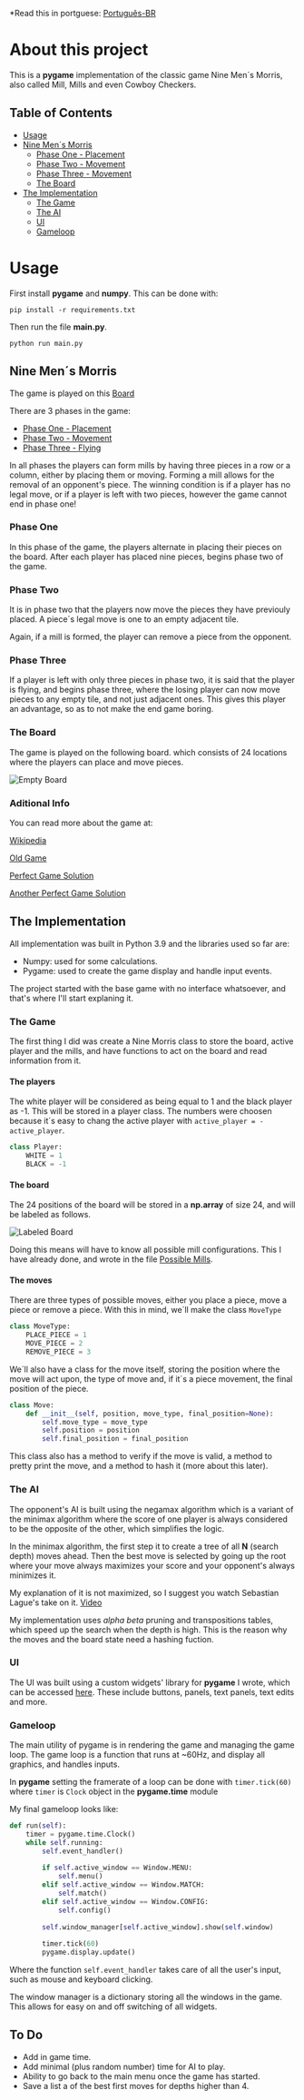 *Read this in portguese: [Português-BR](README-pt_BR.md)

# About this project
This is a **pygame** implementation of the classic game Nine Men´s Morris, also called Mill, Mills and even Cowboy Checkers.


## Table of Contents
  - [Usage](#usage)
  - [Nine Men´s Morris](#nine-mens-morris)
      - [Phase One - Placement](#phase-one)
      - [Phase Two - Movement](#phase-two)
      - [Phase Three - Movement](#phase-three)
      - [The Board](#the-board)
  - [The Implementation](#the-implementation)
      - [The Game](#the-game)
      - [The AI](#the-ai)
      - [UI](#ui)
      - [Gameloop](#gameloop)


# Usage

First install **pygame** and **numpy**. This can be done with:
```
pip install -r requirements.txt
```

Then run the file **main.py**.

```
python run main.py
```

## Nine Men´s Morris

The game is played on this [Board](#the-board)

There are 3 phases in the game:
- [Phase One - Placement](#phase-one)
- [Phase Two - Movement](#phase-two)
- [Phase Three - Flying](#phase-three)

In all phases the players can form mills by having three pieces in a row or a column, either by placing them or moving. Forming a mill allows for the removal of an opponent's piece. The winning condition is if a player has no legal move, or if a player is left with two pieces, however the game cannot end in phase one!


### Phase One

In this phase of the game, the players alternate in placing their pieces on the board.
After each player has placed nine pieces, begins phase two of the game.

### Phase Two

It is in phase two that the players now move the pieces they have previouly placed. A piece´s legal move is one to an empty adjacent tile.

Again, if a mill is formed, the player can remove a piece from the opponent.

### Phase Three

If a player is left with only three pieces in phase two, it is said that the player is flying, and begins phase three, where the losing player can now move pieces to any empty tile, and not just adjacent ones. This gives this player an advantage, so as to not make the end game boring.

### The Board
The game is played on the following board. which consists of 24 locations where the players can place and move pieces.

![Empty Board](https://png.vector.me/files/images/1/2/124490/nine_mens_morris_game_board_clip_art.jpg "Empty Board")

### Aditional Info
You can read more about the game at:

[Wikipedia](https://en.wikipedia.org/wiki/Nine_men%27s_morris "Wikipedia")

[Old Game](https://web.archive.org/web/20041121040028/http://mc2.vicnet.net.au/home/aura/shared_files/Berger1.pdf)

[Perfect Game Solution](http://library.msri.org/books/Book29/files/gasser.pdf)

[Another Perfect Game Solution](https://althofer.de/stahlhacke-lasker-morris-2003.pdf)

## The Implementation

All implementation was built in Python 3.9 and the libraries used so far are:
- Numpy: used for some calculations.
- Pygame: used to create the game display and handle input events.

The project started with the base game with no interface whatsoever, and that's where I'll start explaning it.

### The Game

The first thing I did was create a Nine Morris class to store the board, active player and the mills, and have functions to act on the board and read information from it.

#### The players

The white player will be considered as being equal to 1 and the black player as -1. This will be stored in a player class. The numbers were choosen because it´s easy to chang the active player with ``active_player = -active_player``.

```python
class Player:
    WHITE = 1
    BLACK = -1
```

#### The board

The 24 positions of the board will be stored in a **np.array** of size 24, and will be labeled as follows.

![Labeled Board](https://imgur.com/nXBDbyN.png)

Doing this means will have to know all possible mill configurations. This I have already done, and wrote in the file [Possible Mills](Assets/possible_mills.py).


#### The moves

There are three types of possible moves, either you place a piece, move a piece or remove a piece. With this in mind, we´ll make the class `MoveType` 

```python
class MoveType:
    PLACE_PIECE = 1
    MOVE_PIECE = 2
    REMOVE_PIECE = 3
```

We´ll also have a class for the move itself, storing the position where the move will act upon, the type of move and, if it´s a piece movement, the final position of the piece.

```python
class Move:
    def __init__(self, position, move_type, final_position=None):
        self.move_type = move_type
        self.position = position
        self.final_position = final_position
```

This class also has a method to verify if the move is valid, a method to pretty print the move, and a method to hash it (more about this later).


### The AI

The opponent's AI is built using the negamax algorithm which is a variant of the
minimax algorithm where the score of one player is always considered to be the
opposite of the other, which simplifies the logic.

In the minimax algorithm, the first step it to create a tree of all **N**
(search depth) moves ahead. Then the best move is selected by going up the
root where your move always maximizes your score and your opponent's always minimizes it.

My explanation of it is not maximized, so I suggest you watch Sebastian Lague's take
on it. [Video](https://www.youtube.com/watch?v=l-hh51ncgDI&pp=ugMICgJwdBABGAE%3D)

My implementation uses _alpha beta_ pruning and transpositions tables, which speed up
the search when the depth is high. This is the reason why 
the moves and the board state need a hashing fuction.


### UI

The UI was built using a custom widgets' library for **pygame** I wrote, which can be accessed 
[here](https://github.com/Cbonief/Agricola). These include buttons, panels, text panels, text
edits and more.

### Gameloop

The main utility of pygame is in rendering the game and managing the game loop. The 
game loop is a function that runs at ~60Hz, and display all graphics, and handles inputs.

In **pygame** setting the framerate of a loop can be done with `timer.tick(60)` where `timer` is `Clock` object in the **pygame.time** module

My final gameloop looks like:
```python
def run(self):
    timer = pygame.time.Clock()
    while self.running:
        self.event_handler()
		
        if self.active_window == Window.MENU:
            self.menu()
        elif self.active_window == Window.MATCH:
            self.match()
        elif self.active_window == Window.CONFIG:
            self.config()
	
        self.window_manager[self.active_window].show(self.window)
	
        timer.tick(60)
        pygame.display.update()
```

Where the function `self.event_handler` takes care of all the user's input, such 
as mouse and keyboard clicking.

The window manager is a dictionary storing all the windows in the game. This allows
for easy on and off switching of all widgets.

## To Do
- Add in game time.
- Add minimal (plus random number) time for AI to play.
- Ability to go back to the main menu once the game has started.
- Save a list a of the best first moves for depths higher than 4.
